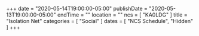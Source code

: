 +++
date = "2020-05-14T19:00:00-05:00"
publishDate = "2020-05-13T19:00:00-05:00"
endTime = ""
location = ""
ncs = [ "KA0LDG" ]
title = "Isolation Net"
categories = [ "Social" ]
dates = [ "NCS Schedule", "Hidden" ]
+++
